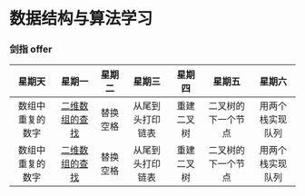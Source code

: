 # 数据结构与算法学习

### 剑指 offer

|      星期天      |     星期一     |  星期二  |      星期三      |   星期四   |       星期五       |      星期六      |
| :--------------: | :------------: | :------: | :--------------: | :--------: | :----------------: | :--------------: |
| 数组中重复的数字 | [二维数组的查找](https://github.com/Apriluestc/coding/blob/master/nowcoder/matrix.cpp) | 替换空格 | 从尾到头打印链表 | 重建二叉树 | 二叉树的下一个节点 | 用两个栈实现队列 |
| 数组中重复的数字 | [二维数组的查找](https://github.com/Apriluestc/coding/blob/master/nowcoder/matrix.cpp) | 替换空格 | 从尾到头打印链表 | 重建二叉树 | 二叉树的下一个节点 | 用两个栈实现队列 |
